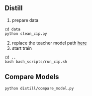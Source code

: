 ## Distill
1. prepare data
```
cd data
python clean_cip.py
```
2. replace the teacher model path [here](https://github.com/LiuXiaoxuanPKU/specNBCE/blob/95cfd61dbbb7570d8733b27af1eb322a1c6d9f6b/distill/train.py#L269)
3. start train
```
cd ..
bash bash_scripts/run_cip.sh
```


## Compare Models
```
python distill/compare_model.py
```
